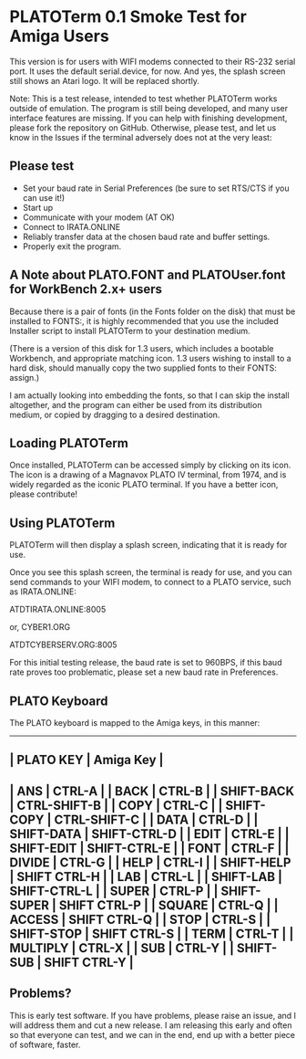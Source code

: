 PLATOTerm 0.1 Smoke Test for Amiga Users
========================================

This version is for users with WIFI modems connected to their RS-232
serial port. It uses the default serial.device, for now.
And yes, the splash screen still shows an Atari logo. It will be
replaced shortly.

Note: This is a test release, intended to test whether PLATOTerm works
outside of emulation. The program is still being developed, and many
user interface features are missing. If you can help with finishing
development, please fork the repository on GitHub. Otherwise, please
test, and let us know in the Issues if the terminal adversely does not
at the very least:

Please test
-----------

* Set your baud rate in Serial Preferences (be sure to set RTS/CTS if
you can use it!)
* Start up
* Communicate with your modem (AT OK)
* Connect to IRATA.ONLINE
* Reliably transfer data at the chosen baud rate and buffer settings.
* Properly exit the program.

A Note about PLATO.FONT and PLATOUser.font for WorkBench 2.x+ users
-------------------------------------------------------------------

Because there is a pair of fonts (in the Fonts folder on the disk) that
must be installed to FONTS:, it is highly recommended that you use the
included Installer script to install PLATOTerm to your destination
medium.

(There is a version of this disk for 1.3 users, which includes a
bootable Workbench, and appropriate matching icon. 1.3 users wishing to
install to a hard disk, should manually copy the two supplied fonts to
their FONTS: assign.)

I am actually looking into embedding the fonts, so that I can skip the
install altogether, and the program can either be used from its
distribution medium, or copied by dragging to a desired destination.

Loading PLATOTerm
-----------------
Once installed, PLATOTerm can be accessed simply by clicking on its
icon. The icon is a drawing of a Magnavox PLATO IV terminal, from 1974,
and is widely regarded as the iconic PLATO terminal. If you have a
better icon, please contribute!

Using PLATOTerm
---------------
PLATOTerm will then display a splash screen, indicating that it is
ready for use.

Once you see this splash screen, the terminal is ready for use, and you
can send commands to your WIFI modem, to connect to a PLATO service,
such as IRATA.ONLINE:

ATDTIRATA.ONLINE:8005

or, CYBER1.ORG

ATDTCYBERSERV.ORG:8005

For this initial testing release, the baud rate is set to 960BPS, if
this baud rate proves too problematic, please set a new baud rate in
Preferences.

PLATO Keyboard
--------------
The PLATO keyboard is mapped to the Amiga keys, in this manner:

-----------------------------------------
| PLATO KEY             | Amiga Key     |
-----------------------------------------
| ANS                   | CTRL-A        |
| BACK                  | CTRL-B        |
| SHIFT-BACK            | CTRL-SHIFT-B  |
| COPY                  | CTRL-C        |
| SHIFT-COPY            | CTRL-SHIFT-C  |
| DATA                  | CTRL-D        |
| SHIFT-DATA            | SHIFT-CTRL-D  |
| EDIT                  | CTRL-E        |
| SHIFT-EDIT            | SHIFT-CTRL-E  |
| FONT                  | CTRL-F        |
| DIVIDE                | CTRL-G        |
| HELP                  | CTRL-I        |
| SHIFT-HELP            | SHIFT CTRL-H  |
| LAB                   | CTRL-L        |
| SHIFT-LAB             | SHIFT-CTRL-L  |
| SUPER                 | CTRL-P        |
| SHIFT-SUPER           | SHIFT CTRL-P  |
| SQUARE                | CTRL-Q        |
| ACCESS                | SHIFT CTRL-Q  |
| STOP                  | CTRL-S        |
| SHIFT-STOP            | SHIFT CTRL-S  |
| TERM                  | CTRL-T        |
| MULTIPLY              | CTRL-X        |
| SUB                   | CTRL-Y        |
| SHIFT-SUB             | SHIFT CTRL-Y  |
-----------------------------------------

Problems?
-----------
This is early test software. If you have problems, please raise an
issue, and I will address them and cut a new release. I am releasing
this early and often so that everyone can test, and we can in the end,
end up with a better piece of software, faster.
